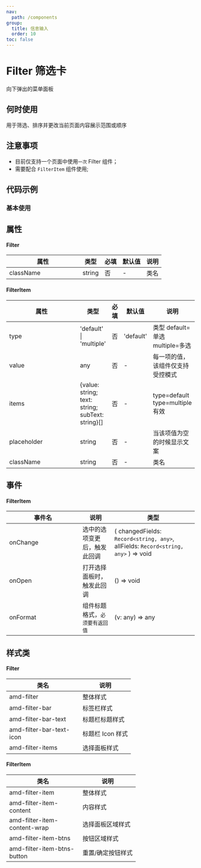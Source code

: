 ```yaml
---
nav:
  path: /components
group:
  title: 信息输入
  order: 10
toc: false
---
```

# Filter 筛选卡
向下弹出的菜单面板
## 何时使用
用于筛选、排序并更改当前页面内容展示范围或顺序
## 注意事项

- 目前仅支持一个页面中使用`一次` Filter 组件；
- 需要配合 `FilterItem` 组件使用;

## 代码示例
### 基本使用
<code src='../../demo/pages/Filter'></code>


## 属性
#### Filter
| 属性 | 类型 | 必填 | 默认值 | 说明 |
| -----|-----|-----|-----|----- |
| className | string | 否 | - | 类名 |

#### FilterItem
| 属性 | 类型 | 必填 | 默认值 | 说明 |
| -----|-----|-----|-----|----- |
| type | 'default' &verbar; 'multiple' | 否 | 'default' | 类型 default=单选 multiple=多选  |
| value | any | 否 | - | 每一项的值，该组件仅支持受控模式 |
| items | {value: string; text: string; subText: string}[] | 否 | - | type=default type=multiple 有效|
| placeholder | string | 否 | - | 当该项值为空的时候显示文案 |
| className | string | 否 | - | 类名 |

## 事件
#### FilterItem

| 事件名 | 说明 | 类型 |
| -----|-----|-----|
| onChange | 选中的选项变更后，触发此回调 | ( changedFields: `Record<string, any>`, allFields: `Record<string, any>` ) => void |
| onOpen | 打开选择面板时，触发此回调 | () => void |
| onFormat | 组件标题格式，`必须要有返回值` | (v: any) => any |

## 样式类
#### Filter

| 类名                       | 说明             |
| -------------------------- | ---------------- |
| amd-filter             | 整体样式         |
| amd-filter-bar      | 标签栏样式  |
| amd-filter-bar-text | 标题栏标题样式   |
| amd-filter-bar-text-icon  | 标题栏 Icon 样式 |
| amd-filter-items  | 选择面板样式 |

#### FilterItem
| 类名                       | 说明             |
| -------------------------- | ---------------- |
| amd-filter-item              | 整体样式         |
| amd-filter-item-content      | 内容样式  |
| amd-filter-item-content-wrap | 选择面板区域样式   |
| amd-filter-item-btns | 按钮区域样式   |
| amd-filter-item-btns-button  | 重置/确定按钮样式 |

<style> 
table th:first-of-type { width: 180px; } 
.__dumi-default-layout-content article table:first-of-type th:nth-of-type(2)  {
    width: 140px
} 
.__dumi-default-layout-content article table:first-of-type th:nth-of-type(3)  {
    width: 30px
} 
.__dumi-default-layout-content article table:first-of-type th:nth-of-type(4)  {
    width: 50px
} 
.__dumi-default-layout-content article table:nth-of-type(2) th:nth-of-type(2)  {
    width: 140px
} 
.__dumi-default-layout-content article table:nth-of-type(2) th:nth-of-type(3)  {
    width: 30px
} 
.__dumi-default-layout-content article table:nth-of-type(2) th:nth-of-type(4)  {
    width: 50px
}
.__dumi-default-layout-content article table:nth-of-type(3) th:nth-of-type(2)  {
    width: 210px
} 
</style> 